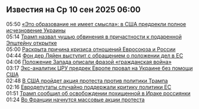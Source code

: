 <h2>Известия на Ср 10 сен 2025 06:00</h2><!--2025-09-10 05:50:51-->
<div class="rssn">
  <div><span class="smaller gray hspace">05:50</span> <a class="nodecor" href="https://news.rambler.ru/world/55276274-eto-obrazovanie-ne-imeet-smysla-v-ssha-predrekli-polnoe-ischeznovenie-ukrainy/">«Это образование не имеет смысла»: в США предрекли полное исчезновение Украины</a></div>
</div>
<div class="rssn">
  <div><span class="smaller gray hspace">05:14</span> <a class="nodecor" href="https://news.rambler.ru/world/55276098-tramp-nazval-chushyu-obvineniya-v-prichastnosti-k-podarennoy-epshteynu-otkrytke/">Трамп назвал чушью обвинения в причастности к подаренной Эпштейну открытке</a></div>
</div>
<div class="rssn">
  <div><span class="smaller gray hspace">05:00</span> <a class="nodecor" href="https://news.rambler.ru/world/55275901-raskryta-prichina-krizisa-otnosheniy-evrosoyuza-i-rossii/">Раскрыта причина кризиса отношений Евросоюза и России</a></div>
</div>
<div class="rssn">
  <div><span class="smaller gray hspace">04:44</span> <a class="nodecor" href="https://news.rambler.ru/world/55276184-fon-der-lyayen-vystupit-s-obrascheniem-o-polozhenii-del-v-es/">Фон дер Ляйен выступит с обращением о положении дел в ЕС</a></div>
</div>
<div class="rssn">
  <div><span class="smaller gray hspace">04:06</span> <a class="nodecor" href="https://news.rambler.ru/world/55276161-polozhenie-zapada-opisali-frazoy-grazhdanskaya-voyna/">Положение Запада описали фразой «гражданская война»</a></div>
</div>
<div class="rssn">
  <div><span class="smaller gray hspace">03:17</span> <a class="nodecor" href="https://news.rambler.ru/world/55276055-eks-analitik-tsru-predrek-evrope-proval-na-ukraine-bez-pomoschi-ssha/">Экс-аналитик ЦРУ предрек Европе провал на Украине без помощи США</a></div>
</div>
<div class="rssn">
  <div><span class="smaller gray hspace">02:48</span> <a class="nodecor" href="https://news.rambler.ru/world/55276037-v-ssha-proydet-aktsiya-protesta-protiv-politiki-trampa/">В США пройдет акция протеста против политики Трампа</a></div>
</div>
<div class="rssn">
  <div><span class="smaller gray hspace">02:16</span> <a class="nodecor" href="https://news.rambler.ru/world/55272417-evrodeputaty-sluchayno-podderzhali-kritiku-politiki-es/">Евродепутаты случайно поддержали критику политики ЕС</a></div>
</div>
<div class="rssn">
  <div><span class="smaller gray hspace">01:51</span> <a class="nodecor" href="https://news.rambler.ru/world/55275812-tramp-soobschil-ob-osvobozhdenii-pohischennoy-v-irake-rossiyanki/">Трамп сообщил об освобождении похищенной в Ираке россиянки</a></div>
</div>
<div class="rssn">
  <div><span class="smaller gray hspace">01:24</span> <a class="nodecor" href="https://news.rambler.ru/world/55275968-vo-frantsii-nachnutsya-massovye-aktsii-protesta/">Во Франции начнутся массовые акции протеста</a></div>
</div>